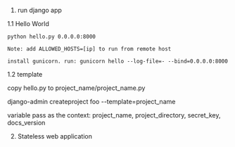 1. run django app

1.1 Hello World

	python hello.py 0.0.0.0:8000

	Note: add ALLOWED_HOSTS=[ip] to run from remote host

	install gunicorn. run: gunicorn hello --log-file=- --bind=0.0.0.0:8000

1.2 template

copy hello.py to project_name/project_name.py

django-admin createproject foo --template=project_name

variable pass as the context: project_name, project_directory, secret_key, docs_version

2. Stateless web application
